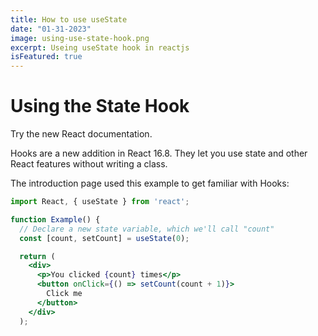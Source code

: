 ```yaml
---
title: How to use useState
date: "01-31-2023"
image: using-use-state-hook.png
excerpt: Useing useState hook in reactjs
isFeatured: true
---
```


# Using the State Hook

Try the new React documentation.

Hooks are a new addition in React 16.8. They let you use state and other React features without writing a class.

The introduction page used this example to get familiar with Hooks:

```jsx
import React, { useState } from 'react';

function Example() {
  // Declare a new state variable, which we'll call "count"
  const [count, setCount] = useState(0);

  return (
    <div>
      <p>You clicked {count} times</p>
      <button onClick={() => setCount(count + 1)}>
        Click me
      </button>
    </div>
  );
```
